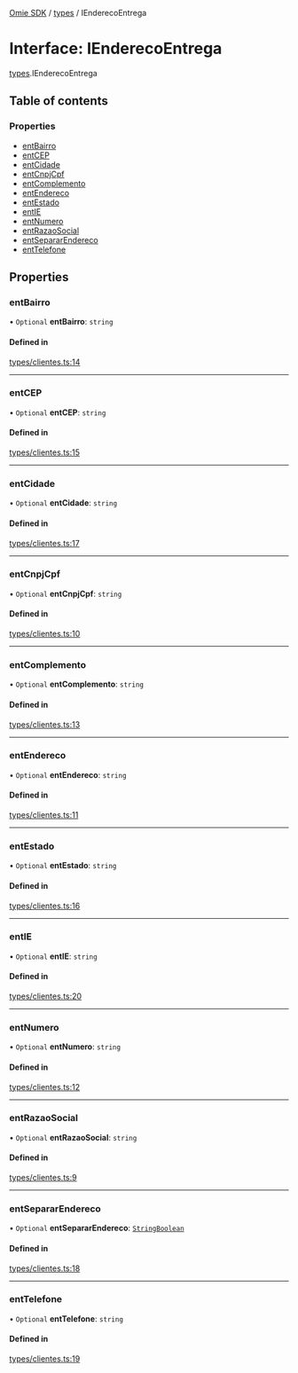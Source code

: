 [Omie SDK](../README.md) / [types](../modules/types.md) / IEnderecoEntrega

# Interface: IEnderecoEntrega

[types](../modules/types.md).IEnderecoEntrega

## Table of contents

### Properties

- [entBairro](types.IEnderecoEntrega.md#entbairro)
- [entCEP](types.IEnderecoEntrega.md#entcep)
- [entCidade](types.IEnderecoEntrega.md#entcidade)
- [entCnpjCpf](types.IEnderecoEntrega.md#entcnpjcpf)
- [entComplemento](types.IEnderecoEntrega.md#entcomplemento)
- [entEndereco](types.IEnderecoEntrega.md#entendereco)
- [entEstado](types.IEnderecoEntrega.md#entestado)
- [entIE](types.IEnderecoEntrega.md#entie)
- [entNumero](types.IEnderecoEntrega.md#entnumero)
- [entRazaoSocial](types.IEnderecoEntrega.md#entrazaosocial)
- [entSepararEndereco](types.IEnderecoEntrega.md#entsepararendereco)
- [entTelefone](types.IEnderecoEntrega.md#enttelefone)

## Properties

### entBairro

• `Optional` **entBairro**: `string`

#### Defined in

[types/clientes.ts:14](https://github.com/lucas-bogos/omie-sdk/blob/96c014c/src/types/clientes.ts#L14)

___

### entCEP

• `Optional` **entCEP**: `string`

#### Defined in

[types/clientes.ts:15](https://github.com/lucas-bogos/omie-sdk/blob/96c014c/src/types/clientes.ts#L15)

___

### entCidade

• `Optional` **entCidade**: `string`

#### Defined in

[types/clientes.ts:17](https://github.com/lucas-bogos/omie-sdk/blob/96c014c/src/types/clientes.ts#L17)

___

### entCnpjCpf

• `Optional` **entCnpjCpf**: `string`

#### Defined in

[types/clientes.ts:10](https://github.com/lucas-bogos/omie-sdk/blob/96c014c/src/types/clientes.ts#L10)

___

### entComplemento

• `Optional` **entComplemento**: `string`

#### Defined in

[types/clientes.ts:13](https://github.com/lucas-bogos/omie-sdk/blob/96c014c/src/types/clientes.ts#L13)

___

### entEndereco

• `Optional` **entEndereco**: `string`

#### Defined in

[types/clientes.ts:11](https://github.com/lucas-bogos/omie-sdk/blob/96c014c/src/types/clientes.ts#L11)

___

### entEstado

• `Optional` **entEstado**: `string`

#### Defined in

[types/clientes.ts:16](https://github.com/lucas-bogos/omie-sdk/blob/96c014c/src/types/clientes.ts#L16)

___

### entIE

• `Optional` **entIE**: `string`

#### Defined in

[types/clientes.ts:20](https://github.com/lucas-bogos/omie-sdk/blob/96c014c/src/types/clientes.ts#L20)

___

### entNumero

• `Optional` **entNumero**: `string`

#### Defined in

[types/clientes.ts:12](https://github.com/lucas-bogos/omie-sdk/blob/96c014c/src/types/clientes.ts#L12)

___

### entRazaoSocial

• `Optional` **entRazaoSocial**: `string`

#### Defined in

[types/clientes.ts:9](https://github.com/lucas-bogos/omie-sdk/blob/96c014c/src/types/clientes.ts#L9)

___

### entSepararEndereco

• `Optional` **entSepararEndereco**: [`StringBoolean`](../modules/types.md#stringboolean)

#### Defined in

[types/clientes.ts:18](https://github.com/lucas-bogos/omie-sdk/blob/96c014c/src/types/clientes.ts#L18)

___

### entTelefone

• `Optional` **entTelefone**: `string`

#### Defined in

[types/clientes.ts:19](https://github.com/lucas-bogos/omie-sdk/blob/96c014c/src/types/clientes.ts#L19)
